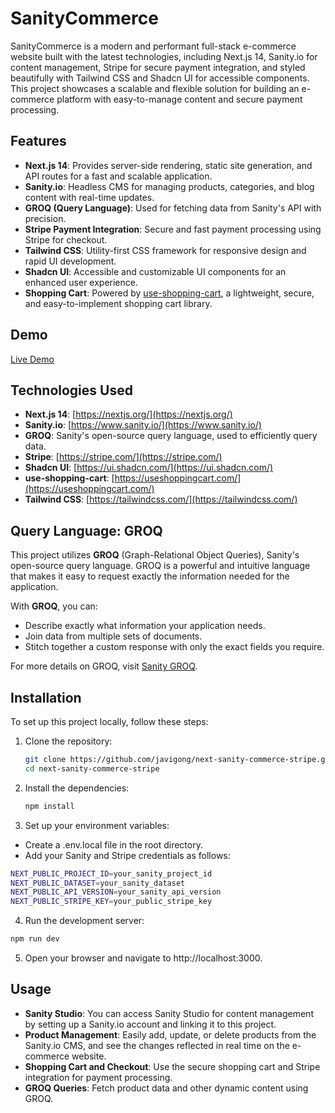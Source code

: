 # SanityCommerce

SanityCommerce is a modern and performant full-stack e-commerce website built with the latest technologies, including Next.js 14, Sanity.io for content management, Stripe for secure payment integration, and styled beautifully with Tailwind CSS and Shadcn UI for accessible components. This project showcases a scalable and flexible solution for building an e-commerce platform with easy-to-manage content and secure payment processing.

## Features

- **Next.js 14**: Provides server-side rendering, static site generation, and API routes for a fast and scalable application.
- **Sanity.io**: Headless CMS for managing products, categories, and blog content with real-time updates.
- **GROQ (Query Language)**: Used for fetching data from Sanity's API with precision.
- **Stripe Payment Integration**: Secure and fast payment processing using Stripe for checkout.
- **Tailwind CSS**: Utility-first CSS framework for responsive design and rapid UI development.
- **Shadcn UI**: Accessible and customizable UI components for an enhanced user experience.
- **Shopping Cart**: Powered by [use-shopping-cart](https://useshoppingcart.com/), a lightweight, secure, and easy-to-implement shopping cart library.

## Demo

[Live Demo](https://sanity-commerce-javigong.vercel.app/)

## Technologies Used

- **Next.js 14**: [https://nextjs.org/](https://nextjs.org/)
- **Sanity.io**: [https://www.sanity.io/](https://www.sanity.io/)
- **GROQ**: Sanity's open-source query language, used to efficiently query data.
- **Stripe**: [https://stripe.com/](https://stripe.com/)
- **Shadcn UI**: [https://ui.shadcn.com/](https://ui.shadcn.com/)
- **use-shopping-cart**: [https://useshoppingcart.com/](https://useshoppingcart.com/)
- **Tailwind CSS**: [https://tailwindcss.com/](https://tailwindcss.com/)

## Query Language: GROQ

This project utilizes **GROQ** (Graph-Relational Object Queries), Sanity's open-source query language. GROQ is a powerful and intuitive language that makes it easy to request exactly the information needed for the application.

With **GROQ**, you can:

- Describe exactly what information your application needs.
- Join data from multiple sets of documents.
- Stitch together a custom response with only the exact fields you require.

For more details on GROQ, visit [Sanity GROQ](https://www.sanity.io/docs/groq).

## Installation

To set up this project locally, follow these steps:

1. Clone the repository:
   ```bash
   git clone https://github.com/javigong/next-sanity-commerce-stripe.git
   cd next-sanity-commerce-stripe
   ```

2. Install the dependencies:
   ```bash
   npm install
   ```

3. Set up your environment variables:

- Create a .env.local file in the root directory.
- Add your Sanity and Stripe credentials as follows:
```bash
NEXT_PUBLIC_PROJECT_ID=your_sanity_project_id
NEXT_PUBLIC_DATASET=your_sanity_dataset
NEXT_PUBLIC_API_VERSION=your_sanity_api_version
NEXT_PUBLIC_STRIPE_KEY=your_public_stripe_key
```

4. Run the development server:
```bash
npm run dev
```

5. Open your browser and navigate to http://localhost:3000.

## Usage

- **Sanity Studio**: You can access Sanity Studio for content management by setting up a Sanity.io account and linking it to this project.
- **Product Management**: Easily add, update, or delete products from the Sanity.io CMS, and see the changes reflected in real time on the e-commerce website.
- **Shopping Cart and Checkout**: Use the secure shopping cart and Stripe integration for payment processing.
- **GROQ Queries**: Fetch product data and other dynamic content using GROQ.